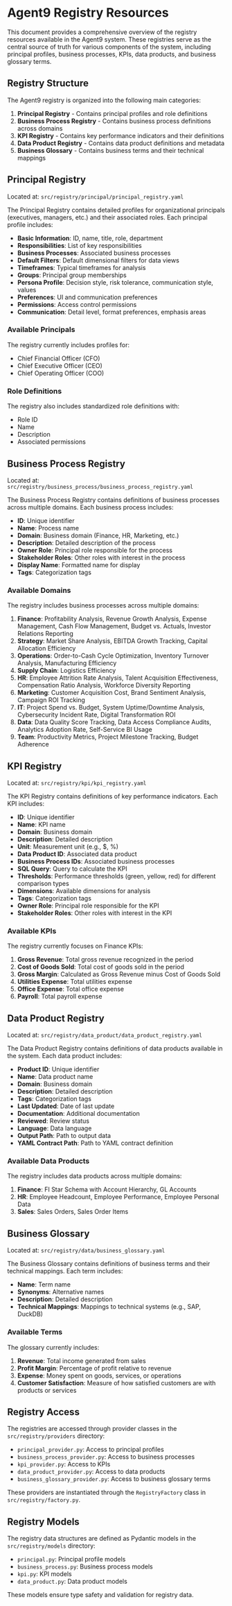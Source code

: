 # Agent9 Registry Resources

This document provides a comprehensive overview of the registry resources available in the Agent9 system. These registries serve as the central source of truth for various components of the system, including principal profiles, business processes, KPIs, data products, and business glossary terms.

## Registry Structure

The Agent9 registry is organized into the following main categories:

1. **Principal Registry** - Contains principal profiles and role definitions
2. **Business Process Registry** - Contains business process definitions across domains
3. **KPI Registry** - Contains key performance indicators and their definitions
4. **Data Product Registry** - Contains data product definitions and metadata
5. **Business Glossary** - Contains business terms and their technical mappings

## Principal Registry

Located at: `src/registry/principal/principal_registry.yaml`

The Principal Registry contains detailed profiles for organizational principals (executives, managers, etc.) and their associated roles. Each principal profile includes:

- **Basic Information**: ID, name, title, role, department
- **Responsibilities**: List of key responsibilities
- **Business Processes**: Associated business processes
- **Default Filters**: Default dimensional filters for data views
- **Timeframes**: Typical timeframes for analysis
- **Groups**: Principal group memberships
- **Persona Profile**: Decision style, risk tolerance, communication style, values
- **Preferences**: UI and communication preferences
- **Permissions**: Access control permissions
- **Communication**: Detail level, format preferences, emphasis areas

### Available Principals

The registry currently includes profiles for:

- Chief Financial Officer (CFO)
- Chief Executive Officer (CEO)
- Chief Operating Officer (COO)

### Role Definitions

The registry also includes standardized role definitions with:
- Role ID
- Name
- Description
- Associated permissions

## Business Process Registry

Located at: `src/registry/business_process/business_process_registry.yaml`

The Business Process Registry contains definitions of business processes across multiple domains. Each business process includes:

- **ID**: Unique identifier
- **Name**: Process name
- **Domain**: Business domain (Finance, HR, Marketing, etc.)
- **Description**: Detailed description of the process
- **Owner Role**: Principal role responsible for the process
- **Stakeholder Roles**: Other roles with interest in the process
- **Display Name**: Formatted name for display
- **Tags**: Categorization tags

### Available Domains

The registry includes business processes across multiple domains:

1. **Finance**: Profitability Analysis, Revenue Growth Analysis, Expense Management, Cash Flow Management, Budget vs. Actuals, Investor Relations Reporting
2. **Strategy**: Market Share Analysis, EBITDA Growth Tracking, Capital Allocation Efficiency
3. **Operations**: Order-to-Cash Cycle Optimization, Inventory Turnover Analysis, Manufacturing Efficiency
4. **Supply Chain**: Logistics Efficiency
5. **HR**: Employee Attrition Rate Analysis, Talent Acquisition Effectiveness, Compensation Ratio Analysis, Workforce Diversity Reporting
6. **Marketing**: Customer Acquisition Cost, Brand Sentiment Analysis, Campaign ROI Tracking
7. **IT**: Project Spend vs. Budget, System Uptime/Downtime Analysis, Cybersecurity Incident Rate, Digital Transformation ROI
8. **Data**: Data Quality Score Tracking, Data Access Compliance Audits, Analytics Adoption Rate, Self-Service BI Usage
9. **Team**: Productivity Metrics, Project Milestone Tracking, Budget Adherence

## KPI Registry

Located at: `src/registry/kpi/kpi_registry.yaml`

The KPI Registry contains definitions of key performance indicators. Each KPI includes:

- **ID**: Unique identifier
- **Name**: KPI name
- **Domain**: Business domain
- **Description**: Detailed description
- **Unit**: Measurement unit (e.g., $, %)
- **Data Product ID**: Associated data product
- **Business Process IDs**: Associated business processes
- **SQL Query**: Query to calculate the KPI
- **Thresholds**: Performance thresholds (green, yellow, red) for different comparison types
- **Dimensions**: Available dimensions for analysis
- **Tags**: Categorization tags
- **Owner Role**: Principal role responsible for the KPI
- **Stakeholder Roles**: Other roles with interest in the KPI

### Available KPIs

The registry currently focuses on Finance KPIs:

1. **Gross Revenue**: Total gross revenue recognized in the period
2. **Cost of Goods Sold**: Total cost of goods sold in the period
3. **Gross Margin**: Calculated as Gross Revenue minus Cost of Goods Sold
4. **Utilities Expense**: Total utilities expense
5. **Office Expense**: Total office expense
6. **Payroll**: Total payroll expense

## Data Product Registry

Located at: `src/registry/data_product/data_product_registry.yaml`

The Data Product Registry contains definitions of data products available in the system. Each data product includes:

- **Product ID**: Unique identifier
- **Name**: Data product name
- **Domain**: Business domain
- **Description**: Detailed description
- **Tags**: Categorization tags
- **Last Updated**: Date of last update
- **Documentation**: Additional documentation
- **Reviewed**: Review status
- **Language**: Data language
- **Output Path**: Path to output data
- **YAML Contract Path**: Path to YAML contract definition

### Available Data Products

The registry includes data products across multiple domains:

1. **Finance**: FI Star Schema with Account Hierarchy, GL Accounts
2. **HR**: Employee Headcount, Employee Performance, Employee Personal Data
3. **Sales**: Sales Orders, Sales Order Items

## Business Glossary

Located at: `src/registry/data/business_glossary.yaml`

The Business Glossary contains definitions of business terms and their technical mappings. Each term includes:

- **Name**: Term name
- **Synonyms**: Alternative names
- **Description**: Detailed description
- **Technical Mappings**: Mappings to technical systems (e.g., SAP, DuckDB)

### Available Terms

The glossary currently includes:

1. **Revenue**: Total income generated from sales
2. **Profit Margin**: Percentage of profit relative to revenue
3. **Expense**: Money spent on goods, services, or operations
4. **Customer Satisfaction**: Measure of how satisfied customers are with products or services

## Registry Access

The registries are accessed through provider classes in the `src/registry/providers` directory:

- `principal_provider.py`: Access to principal profiles
- `business_process_provider.py`: Access to business processes
- `kpi_provider.py`: Access to KPIs
- `data_product_provider.py`: Access to data products
- `business_glossary_provider.py`: Access to business glossary terms

These providers are instantiated through the `RegistryFactory` class in `src/registry/factory.py`.

## Registry Models

The registry data structures are defined as Pydantic models in the `src/registry/models` directory:

- `principal.py`: Principal profile models
- `business_process.py`: Business process models
- `kpi.py`: KPI models
- `data_product.py`: Data product models

These models ensure type safety and validation for registry data.
